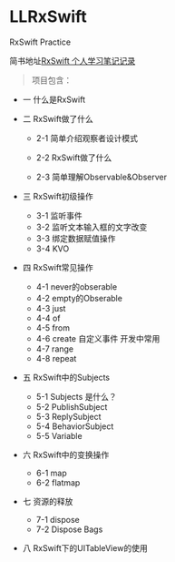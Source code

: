 # LLRxSwift

RxSwift Practice

简书地址[RxSwift 个人学习笔记记录](http://www.jianshu.com/p/00ded20182d2)

> 项目包含：

* 一 什么是RxSwift

* 二 RxSwift做了什么

	* 2-1 简单介绍观察者设计模式

	* 2-2 RxSwift做了什么

	* 2-3 简单理解Observable&Observer
* 三 RxSwift初级操作
	* 3-1 监听事件
	* 3-2 监听文本输入框的文字改变
	* 3-3 绑定数据赋值操作
	* 3-4 KVO
* 四 RxSwift常见操作
	* 4-1 never的obserable
	* 4-2 empty的Obserable
	* 4-3 just
	* 4-4 of
	* 4-5 from
	* 4-6 create 自定义事件 开发中常用
	* 4-7 range
	* 4-8 repeat
* 五 RxSwift中的Subjects
	* 5-1 Subjects 是什么？
	* 5-2 PublishSubject
	* 5-3 ReplySubject
	* 5-4 BehaviorSubject
	* 5-5 Variable
* 六 RxSwift中的变换操作
	* 6-1 map
	* 6-2 flatmap
* 七 资源的释放
	* 7-1 dispose
	* 7-2 Dispose Bags
* 八 RxSwift下的UITableView的使用

